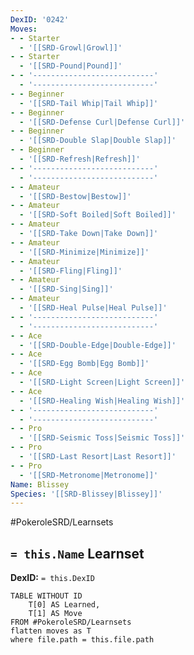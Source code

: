 ```yaml
---
DexID: '0242'
Moves:
- - Starter
  - '[[SRD-Growl|Growl]]'
- - Starter
  - '[[SRD-Pound|Pound]]'
- - '---------------------------'
  - '---------------------------'
- - Beginner
  - '[[SRD-Tail Whip|Tail Whip]]'
- - Beginner
  - '[[SRD-Defense Curl|Defense Curl]]'
- - Beginner
  - '[[SRD-Double Slap|Double Slap]]'
- - Beginner
  - '[[SRD-Refresh|Refresh]]'
- - '---------------------------'
  - '---------------------------'
- - Amateur
  - '[[SRD-Bestow|Bestow]]'
- - Amateur
  - '[[SRD-Soft Boiled|Soft Boiled]]'
- - Amateur
  - '[[SRD-Take Down|Take Down]]'
- - Amateur
  - '[[SRD-Minimize|Minimize]]'
- - Amateur
  - '[[SRD-Fling|Fling]]'
- - Amateur
  - '[[SRD-Sing|Sing]]'
- - Amateur
  - '[[SRD-Heal Pulse|Heal Pulse]]'
- - '---------------------------'
  - '---------------------------'
- - Ace
  - '[[SRD-Double-Edge|Double-Edge]]'
- - Ace
  - '[[SRD-Egg Bomb|Egg Bomb]]'
- - Ace
  - '[[SRD-Light Screen|Light Screen]]'
- - Ace
  - '[[SRD-Healing Wish|Healing Wish]]'
- - '---------------------------'
  - '---------------------------'
- - Pro
  - '[[SRD-Seismic Toss|Seismic Toss]]'
- - Pro
  - '[[SRD-Last Resort|Last Resort]]'
- - Pro
  - '[[SRD-Metronome|Metronome]]'
Name: Blissey
Species: '[[SRD-Blissey|Blissey]]'
---
```


#PokeroleSRD/Learnsets

## `= this.Name` Learnset

**DexID:** `= this.DexID`

```dataview
TABLE WITHOUT ID
    T[0] AS Learned,
    T[1] AS Move
FROM #PokeroleSRD/Learnsets
flatten moves as T
where file.path = this.file.path
```
